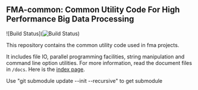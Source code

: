 ## FMA-common: Common Utility Code For High Performance Big Data Processing

![Build Status](![Build Status](https://github.com/Tugraph-db/Tugraph-db/actions/workflows/ci.yml/badge.svg))

This repository contains the common utility code used in fma projects.

It includes file IO, parallel programming facilities, string manipulation and command line option utilities. For more information, read the document files in `/docs`. Here is the [index page](/docs/_index.md).

Use "git submodule update --init --recursive" to get submodule
